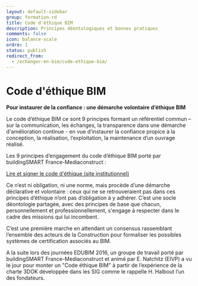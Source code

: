 ```yaml
---
layout: default-sidebar
group: formation-rd
title: Code d'éthique BIM
description: Principes déontologiques et bonnes pratiques
comments: false
icon: balance-scale
ordre: 1
status: publish
redirect_from:
  - /echanger-en-bim/code-ethique-bim/
---
```


# Code d'éthique BIM

**Pour instaurer de la confiance : une démarche volontaire d’éthique BIM**

Le code d’éthique BIM ce sont 9 principes formant un référentiel commun – sur la communication, les échanges, la transparence dans une démarche d'amélioration continue - en vue d’instaurer la confiance propice à la conception, la réalisation, l’exploitation, la maintenance d’un ouvrage réalisé. 

Les 9 principes d’engagement du code d’éthique BIM porté par buildingSMART France-Mediaconstruct :

<a class="btn btn-info" href="http://www.buildingsmartfrance-mediaconstruct.fr/code-ethique-travailler-bim" role="button">Lire et signer le code d'éthique (site institutionnel)</a>

Ce n’est ni obligation, ni une norme, mais procède d’une démarche déclarative et volontaire : ceux qui ne se retrouveraient pas dans ces principes d’éthique n’ont pas d’obligation à y adhérer. C’est une socle déontologie partagée, avec des principes de base que chacun, personnellement et professionnellement, s'engage à respecter dans le cadre des missions qui lui incombent.

C’est une première marche en attendant un consensus rassemblant l’ensemble des acteurs de la Construction pour formaliser les possibles systèmes de certification associés au BIM.

A la suite lors des journées EDUBIM 2016, un groupe de travail porté par buildingSMART France-Mediaconstruct et animé par E. Natchitz (EIVP) a vu le jour pour monter un "Code éthique BIM" à partir de l’expérience de la charte 3DOK développée dans les SIG comme le rappelle H. Halbout l’un des fondateurs.
